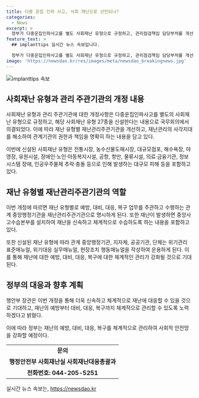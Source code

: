 ```yaml
---
title: 다중 운집 인파 사고, 사회 재난으로 선언되나?
categories:
  - News
excerpt: >
  정부가 다중운집인파사고를 별도 사회재난 유형으로 규정하고, 관리점검책임 담당부처를 개선하는 내용의 ‘재난 및 안전관리 기본법 시행령’ 일부개정안이 국무회의에서 의결돼 오는 17일부터 시행된다고 밝혔다. 신설된 사회재난 유형에는 다중이용시설, 안전취약계층 보호시설, 대규모 피해가 우려되는 사회기반시설을 포함하고, 재난관리주관기관의 역할을 명확히 하고 체계적인 재난 대응을 위한 표준매뉴얼을 작성해 운용할 예정이다. 정부는 더 빠르고 체계적인 재난 대응을 위해 노력하고 있다고 전했다. 
feature_text: >
  ## implanttips 실시간 뉴스 속보입니다.

  정부가 다중운집인파사고를 별도 사회재난 유형으로 규정하고, 관리점검책임 담당부처를 개선하는 내용의 ‘재난 및 안전관리 기본법 시행령’ 일부개정안이 국무회의에서 의결돼 오는 17일부터 시행된다고 밝혔다. 신설된 사회재난 유형에는 다중이용시설, 안전취약계층 보호시설, 대규모 피해가 우려되는 사회기반시설을 포함하고, 재난관리주관기관의 역할을 명확히 하고 체계적인 재난 대응을 위한 표준매뉴얼을 작성해 운용할 예정이다. 정부는 더 빠르고 체계적인 재난 대응을 위해 노력하고 있다고 전했다. 
image: 'https://newsdao.kr/res/images/meta/newsdao_breakingnews.jpg'
---
```


<p><img src="https://newsdao.kr/res/images/meta/newsdao_breakingnews.jpg" alt="implanttips 속보" /></p>

<h2 data-ke-size="size26">사회재난 유형과 관리 주관기관의 개정 내용</h2>

<p>사회재난 유형과 관리 주관기관에 대한 개정사항은 다중운집인파사고를 별도의 사회재난 유형으로 규정하고, 해당 사회재난 유형 27종을 신설한다는 내용으로 국무회의에서 의결되었다. 이에 따라 재난 유형별 재난관리주관기관을 개선하고, 재난관리의 사각지대를 해소하여 관계기관의 권한과 책임을 명확히 하는 내용을 담고 있다.</p>

<p data-ke-size="size16">이번에 신설된 사회재난 유형은 전통시장, 농수산물도매시장, 대규모점포, 해수욕장, 야영장, 유원시설, 장애인·노인·아동복지시설, 공항, 항만, 물류시설, 의료·금융기관, 정보시스템 장애, 인공우주물체 추락·충돌 등으로 인해 발생하는 대규모 피해 등을 포함하고 있다.</p>

<h2 data-ke-size="size26">재난 유형별 재난관리주관기관의 역할</h2>

<p>이번 개정에 따르면 재난 유형별로 예방, 대비, 대응, 복구 업무를 주관하고 수행하는 관계 중앙행정기관을 재난관리주관기관으로 명시하게 된다. 또한 재난이 발생하면 중앙사고수습본부를 설치하여 재난을 신속하고 체계적으로 수습하도록 하는 내용을 포함하고 있다.</p>

<p data-ke-size="size16">또한 신설된 재난 유형에 따라 관계 중앙행정기관, 지자체, 공공기관, 단체는 위기관리 표준매뉴얼, 위기대응 실무매뉴얼, 현장조치 행동매뉴얼을 작성하여 운용하게 된다. 이를 통해 재난에 대한 예방, 대비, 대응, 복구에 대한 체계적인 관리가 강화될 것으로 기대된다.</p>

<h2 data-ke-size="size26">정부의 대응과 향후 계획</h2>

<p>행안부 장관은 이번 개정을 통해 더욱 신속하고 체계적으로 재난에 대응할 수 있을 것으로 기대하고, 재난의 예방부터 대비, 대응, 복구까지 체계적으로 관리할 수 있도록 노력하겠다고 밝혔다.</p>

<p>이에 따라 정부는 재난의 예방, 대비, 대응, 복구를 체계적으로 관리하여 사회적 안전망을 강화할 예정이다.</p>

<p data-ke-size="size16"></p>

<table>
    <tbody>
        <tr>
            <td style="text-align: center; height: 17px;"><b>문의</b></td>
        </tr>
        <tr>
            <td style="text-align: center; height: 17px;"><b>행정안전부 사회재난실 사회재난대응총괄과</b></td>
        </tr>
        <tr>
            <td style="text-align: center; height: 17px;"><b>전화번호: 044-205-5251</b></td>
        </tr>
    </tbody>
</table>

<p data-ke-size="size16"></p>
실시간 뉴스 속보는, <a href="https://newsdao.kr" rel="dofollow">https://newsdao.kr</a>


